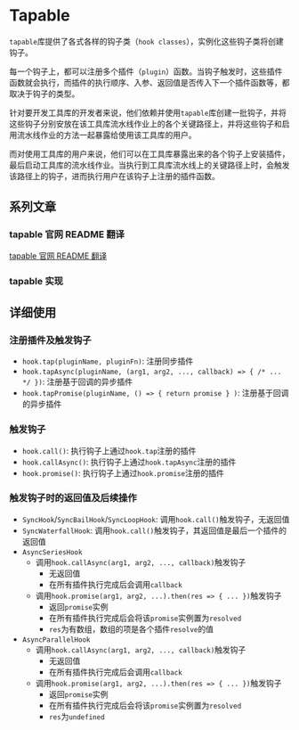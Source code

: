 # Tapable

`tapable`库提供了各式各样的钩子类（`hook classes`），实例化这些钩子类将创建钩子。

每一个钩子上，都可以注册多个插件（`plugin`）函数。当钩子触发时，这些插件函数就会执行，而插件的执行顺序、入参、返回值是否传入下一个插件函数等，都取决于钩子的类型。

针对要开发工具库的开发者来说，他们依赖并使用`tapable`库创建一批钩子，并将这些钩子分别安放在该工具库流水线作业上的各个关键路径上，并将这些钩子和启用流水线作业的方法一起暴露给使用该工具库的用户。

而对使用工具库的用户来说，他们可以在工具库暴露出来的各个钩子上安装插件，最后启动工具库的流水线作业。当执行到工具库流水线上的关键路径上时，会触发该路径上的钩子，进而执行用户在该钩子上注册的插件函数。

## 系列文章

### tapable 官网 README 翻译

[tapable 官网 README 翻译](./tapable-readme.md)

### tapable 实现

## 详细使用

### 注册插件及触发钩子

- `hook.tap(pluginName, pluginFn)`: 注册同步插件
- `hook.tapAsync(pluginName, (arg1, arg2, ..., callback) => { /* ... */ })`: 注册基于回调的异步插件
- `hook.tapPromise(pluginName, () => { return promise } )`: 注册基于回调的异步插件

### 触发钩子

- `hook.call()`: 执行钩子上通过`hook.tap`注册的插件
- `hook.callAsync()`: 执行钩子上通过`hook.tapAsync`注册的插件
- `hook.promise()`: 执行钩子上通过`hook.promise`注册的插件

### 触发钩子时的返回值及后续操作

- `SyncHook`/`SyncBailHook`/`SyncLoopHook`: 调用`hook.call()`触发钩子，无返回值
- `SyncWaterfallHook`: 调用`hook.call()`触发钩子，其返回值是最后一个插件的返回值
- `AsyncSeriesHook`
  - 调用`hook.callAsync(arg1, arg2, ..., callback)`触发钩子
    - 无返回值
    - 在所有插件执行完成后会调用`callback`
  - 调用`hook.promise(arg1, arg2, ...).then(res => { ... })`触发钩子
    - 返回`promise`实例
    - 在所有插件执行完成后会将该`promise`实例置为`resolved`
    - `res`为有数组，数组的项是各个插件`resolve`的值
- `AsyncParallelHook`
  - 调用`hook.callAsync(arg1, arg2, ..., callback)`触发钩子
    - 无返回值
    - 在所有插件执行完成后会调用`callback`
  - 调用`hook.promise(arg1, arg2, ...).then(res => { ... })`触发钩子
    - 返回`promise`实例
    - 在所有插件执行完成后会将该`promise`实例置为`resolved`
    - `res`为`undefined`
